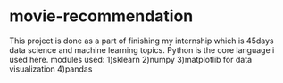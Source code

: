 # movie-recommendation
This project is done as a part of finishing my internship which is 45days data science and machine learning topics.
Python is the core language i used here.
modules used:
1)sklearn
2)numpy
3)matplotlib for data visualization
4)pandas
